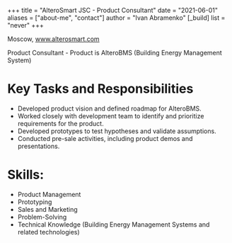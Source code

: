 +++
title = "AlteroSmart JSC - Product Consultant"
date = "2021-06-01"
aliases = ["about-me", "contact"]
author = "Ivan Abramenko"
[_build]
  list = "never"
+++

Moscow, www.alterosmart.com

Product Consultant - Product is AlteroBMS (Building Energy Management System)

# Key Tasks and Responsibilities
- Developed product vision and defined roadmap for AlteroBMS.
- Worked closely with development team to identify and prioritize requirements for the product.
- Developed prototypes to test hypotheses and validate assumptions.
- Conducted pre-sale activities, including product demos and presentations.

# Skills:
- Product Management
- Prototyping
- Sales and Marketing
- Problem-Solving
- Technical Knowledge (Building Energy Management Systems and related technologies)